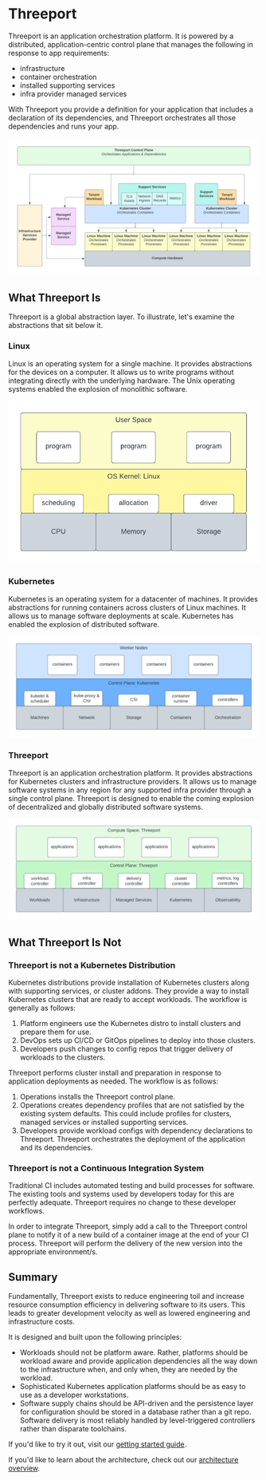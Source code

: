 # Threeport

Threeport is an application orchestration platform.  It is powered by a
distributed, application-centric control plane that manages the following in
response to app requirements:

* infrastructure
* container orchestration
* installed supporting services
* infra provider managed services

With Threeport you provide a definition for your application that includes a
declaration of its dependencies, and Threeport orchestrates all those
dependencies and runs your app.

![Threeport Stack](img/ThreeportStack.png)

## What Threeport Is

Threeport is a global abstraction layer.  To illustrate, let's examine the
abstractions that sit below it.

### Linux

Linux is an operating system for a single machine.  It provides abstractions for
the devices on a computer.  It allows us to write programs without integrating
directly with the underlying hardware.  The Unix operating systems enabled the
explosion of monolithic software.

![Monolithic Computing](img/MonolithicComputingSolution.png)

### Kubernetes

Kubernetes is an operating system for a datacenter of machines.  It provides
abstractions for running containers across clusters of Linux machines.  It
allows us to manage software deployments at scale.  Kubernetes has enabled the
explosion of distributed software.

![Distributed Computing](img/DistributedComputingSolution.png)

### Threeport

Threeport is an application orchestration platform.  It provides abstractions
for Kubernetes clusters and infrastructure providers.  It allows us to manage
software systems in any region for any supported infra provider through a single
control plane.  Threeport is designed to enable the coming explosion of
decentralized and globally distributed software systems.

![Decentralized Computing](img/DecentralizedComputingSolution.png)

## What Threeport Is Not

### Threeport is not a Kubernetes Distribution

Kubernetes distributions provide installation of Kubernetes clusters along with
supporting services, or cluster addons.  They provide a way to install
Kubernetes clusters that are ready to accept workloads.  The workflow is
generally as follows:

1. Platform engineers use the Kubernetes distro to install clusters and prepare
   them for use.
2. DevOps sets up CI/CD or GitOps pipelines to deploy into those clusters.
3. Developers push changes to config repos that trigger delivery of workloads to
   the clusters.

Threeport performs cluster install and preparation in response to application
deployments as needed.  The workflow is as follows:

1. Operations installs the Threeport control plane.
2. Operations creates dependency profiles that are not satisfied by the existing
   system defaults.  This could include profiles for clusters, managed services
   or installed supporting services.
3. Developers provide workload configs with dependency declarations to
   Threeport.  Threeport orchestrates the deployment of the application and its
   dependencies.

### Threeport is not a Continuous Integration System

Traditional CI includes automated testing and build processes for software.  The
existing tools and systems used by developers today for this are perfectly
adequate.  Threeport requires no change to these developer workflows.

In order to integrate Threeport, simply add a call to the Threeport control
plane to notify it of a new build of a container image at the end of your CI
process.  Threeport will perform the delivery of the new version into the
appropriate environment/s.


## Summary

Fundamentally, Threeport exists to reduce engineering toil and increase resource
consumption efficiency in delivering software to its users.  This leads to
greater development velocity as well as lowered engineering and infrastructure
costs.

It is designed and built upon the following principles:

* Workloads should not be platform aware.  Rather, platforms should be workload
  aware and provide application dependencies all the way down to the
  infrastructure when, and only when, they are needed by the workload.
* Sophisticated Kubernetes application platforms should be as easy to use as a
  developer workstations.
* Software supply chains should be API-driven and the persistence layer for
  configuration should be stored in a database rather than a git repo.  Software
  delivery is most reliably handled by level-triggered controllers rather than
  disparate toolchains.

If you'd like to try it out, visit our [getting started
guide](guides/getting-started/).

If you'd like to learn about the architecture, check out our [architecture
overview](architecture/overview/).


